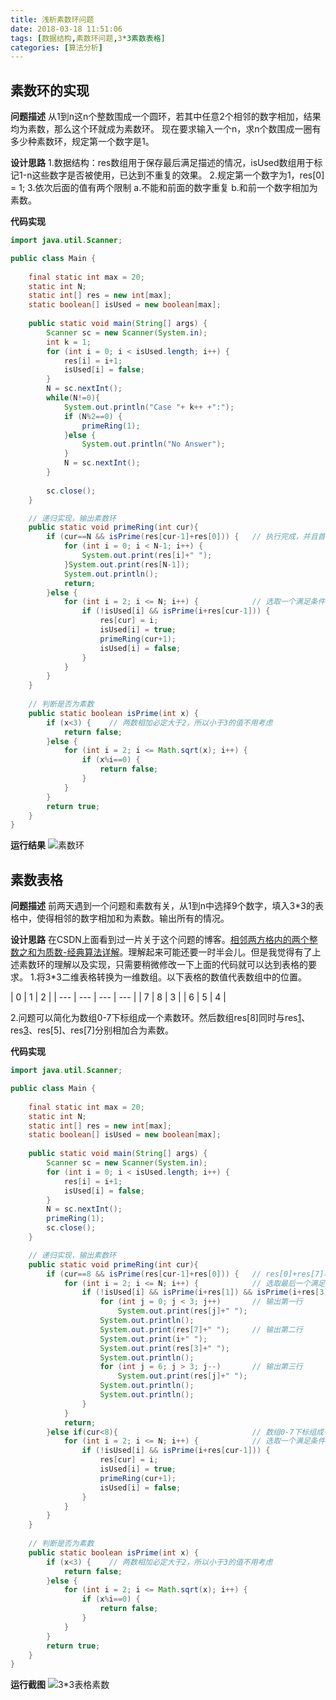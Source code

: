```yaml
---
title: 浅析素数环问题
date: 2018-03-18 11:51:06
tags: [数据结构,素数环问题,3*3素数表格]
categories: [算法分析]
---
```



## 素数环的实现
**问题描述**
 从1到n这n个整数围成一个圆环，若其中任意2个相邻的数字相加，结果均为素数，那么这个环就成为素数环。
  现在要求输入一个n，求n个数围成一圈有多少种素数环，规定第一个数字是1。<!--more-->
  
 **设计思路**
  1.数据结构：res数组用于保存最后满足描述的情况，isUsed数组用于标记1-n这些数字是否被使用，已达到不重复的效果。
  2.规定第一个数字为1，res[0] = 1;
  3.依次后面的值有两个限制 a.不能和前面的数字重复 b.和前一个数字相加为素数。
  
 
  
**代码实现**
``` java
import java.util.Scanner;

public class Main {
	
	final static int max = 20;
	static int N;
	static int[] res = new int[max];
	static boolean[] isUsed = new boolean[max];
	
	public static void main(String[] args) {
		Scanner sc = new Scanner(System.in);
		int k = 1;
		for (int i = 0; i < isUsed.length; i++) {
			res[i] = i+1;
			isUsed[i] = false;
		}
		N = sc.nextInt();
		while(N!=0){
			System.out.println("Case "+ k++ +":");
			if (N%2==0) {
				primeRing(1);
			}else {
				System.out.println("No Answer");
			}
			N = sc.nextInt();
		}
		
		sc.close();
	}

	// 递归实现，输出素数环
	public static void primeRing(int cur){          
		if (cur==N && isPrime(res[cur-1]+res[0])) {   // 执行完成，并且首尾相加也是素数
			for (int i = 0; i < N-1; i++) {
				System.out.print(res[i]+" ");
			}System.out.print(res[N-1]);
			System.out.println();
			return;
		}else {
			for (int i = 2; i <= N; i++) {		      // 选取一个满足条件的值，继续递归
				if (!isUsed[i] && isPrime(i+res[cur-1])) {
					res[cur] = i;
					isUsed[i] = true;
					primeRing(cur+1);
					isUsed[i] = false;
				}
			}
		}
	}
	
	// 判断是否为素数
	public static boolean isPrime(int x) {
		if (x<3) {    // 两数相加必定大于2，所以小于3的值不用考虑
			return false;
		}else {
			for (int i = 2; i <= Math.sqrt(x); i++) {
				if (x%i==0) {
					return false;
				}
			}
		}
		return true;
	}
}

```

**运行结果**
![素数环][1]


## 素数表格
**问题描述**
 前两天遇到一个问题和素数有关，从1到n中选择9个数字，填入3*3的表格中，使得相邻的数字相加和为素数。输出所有的情况。
 
 **设计思路**
 在CSDN上面看到过一片关于这个问题的博客。[相邻两方格内的两个整数之和为质数-经典算法详解][2]。理解起来可能还要一时半会儿。但是我觉得有了上述素数环的理解以及实现，只需要稍微修改一下上面的代码就可以达到表格的要求。
 1.将3*3二维表格转换为一维数组。以下表格的数值代表数组中的位置。

| 0   | 1   | 2   |
| --- | --- | --- | --- |
| 7   | 8   | 3   |
| 6   | 5   | 4   |

2.问题可以简化为数组0-7下标组成一个素数环。然后数组res[8]同时与res[1]、res[3]、res[5]、res[7]分别相加合为素数。

**代码实现**

``` java
import java.util.Scanner;

public class Main {
	
	final static int max = 20;
	static int N;
	static int[] res = new int[max];
	static boolean[] isUsed = new boolean[max];
	
	public static void main(String[] args) {
		Scanner sc = new Scanner(System.in);
		for (int i = 0; i < isUsed.length; i++) {
			res[i] = i+1;
			isUsed[i] = false;
		}
		N = sc.nextInt();
		primeRing(1);
		sc.close();
	}

	// 递归实现，输出素数环
	public static void primeRing(int cur){          
		if (cur==8 && isPrime(res[cur-1]+res[0])) {   // res[0]+res[7]和也为素数
			for (int i = 2; i <= N; i++) {		      // 选取最后一个满足条件的值，填入res[8]位置
				if (!isUsed[i] && isPrime(i+res[1]) && isPrime(i+res[3]) && isPrime(i+res[5]) && isPrime(i+res[7])) {
					for (int j = 0; j < 3; j++)       // 输出第一行
						System.out.print(res[j]+" ");
					System.out.println();
					System.out.print(res[7]+" ");	  // 输出第二行
					System.out.print(i+" ");
					System.out.print(res[3]+" ");
					System.out.println();
					for (int j = 6; j > 3; j--) 	  // 输出第三行
						System.out.print(res[j]+" ");
					System.out.println();
					System.out.println();
				}
			}
			return;
		}else if(cur<8){							  // 数组0-7下标组成一个素数环
			for (int i = 2; i <= N; i++) {		      // 选取一个满足条件的值，继续递归
				if (!isUsed[i] && isPrime(i+res[cur-1])) {
					res[cur] = i;
					isUsed[i] = true;
					primeRing(cur+1);
					isUsed[i] = false;
				}
			}
		}
	}
	
	// 判断是否为素数
	public static boolean isPrime(int x) {
		if (x<3) {    // 两数相加必定大于2，所以小于3的值不用考虑
			return false;
		}else {
			for (int i = 2; i <= Math.sqrt(x); i++) {
				if (x%i==0) {
					return false;
				}
			}
		}
		return true;
	}
}

```

**运行截图**
![3*3表格素数][3]
 


  [1]: http://hexoblog-1253306922.cosgz.myqcloud.com/photo2018/%E7%B4%A0%E6%95%B0%E7%8E%AF.png
  [2]: http://blog.csdn.net/yinxusen/article/details/6281687
  [3]: http://hexoblog-1253306922.cosgz.myqcloud.com/photo2018/%E7%B4%A0%E6%95%B0%E8%A1%A8%E6%A0%BC.png